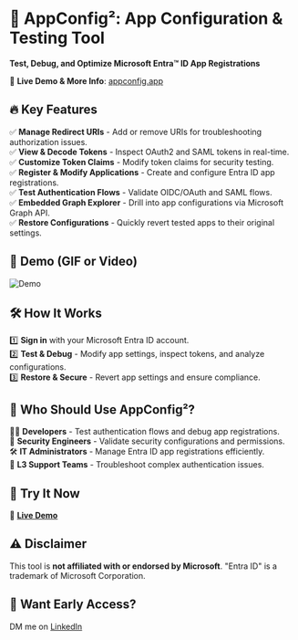 # 🚀 AppConfig²: App Configuration & Testing Tool

**Test, Debug, and Optimize Microsoft Entra™ ID App Registrations**

🔗 **Live Demo & More Info**: [appconfig.app](https://appconfig.app)
<!-- 📖 **Documentation**: [Visit Docs](https://appconfig.app/docs) -->

## 🔥 Key Features
✅ **Manage Redirect URIs** - Add or remove URIs for troubleshooting authorization issues.  
✅ **View & Decode Tokens** - Inspect OAuth2 and SAML tokens in real-time.  
✅ **Customize Token Claims** - Modify token claims for security testing.  
✅ **Register & Modify Applications** - Create and configure Entra ID app registrations.  
✅ **Test Authentication Flows** - Validate OIDC/OAuth and SAML flows.  
✅ **Embedded Graph Explorer** - Drill into app configurations via Microsoft Graph API.  
✅ **Restore Configurations** - Quickly revert tested apps to their original settings.  

## 🎥 Demo (GIF or Video)
![Demo](https://yourimagehost.com/demo.gif)

## 🛠️ How It Works
1️⃣ **Sign in** with your Microsoft Entra ID account.  
2️⃣ **Test & Debug** - Modify app settings, inspect tokens, and analyze configurations.  
3️⃣ **Restore & Secure** - Revert app settings and ensure compliance.  

## 👥 Who Should Use AppConfig²?
👨‍💻 **Developers** - Test authentication flows and debug app registrations.  
🔐 **Security Engineers** - Validate security configurations and permissions.  
🛠️ **IT Administrators** - Manage Entra ID app registrations efficiently.  
🎯 **L3 Support Teams** - Troubleshoot complex authentication issues.  

## 🚀 Try It Now
🔗 **[Live Demo](https://appconfig.app)**  

## ⚠️ Disclaimer
This tool is **not affiliated with or endorsed by Microsoft**. "Entra ID" is a trademark of Microsoft Corporation.


## 📩 Want Early Access?  
DM me on [LinkedIn](https://www.linkedin.com/in/tonino-filipovic-7a501b1/) 
